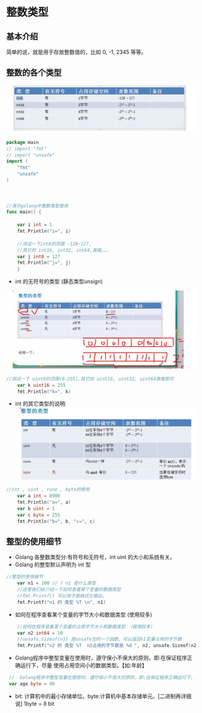 # 整数类型

## 基本介绍

  简单的说，就是用于存放整数值的，比如 0, -1, 2345 等等。
  
  
## 整数的各个类型

![](./1.jpg)

```go
package main
// import "fmt"
// import "unsafe"
import (
	"fmt"
	"unsafe"
)



//演示golang中整数类型使用
func main() {
	
	var i int = 1
	fmt.Println("i=", i)

	//测试一下int8的范围 -128~127,
	//其它的 int16, int32, int64,类推。。。
	var j int8 = 127
	fmt.Println("j=", j)
	}
```

- int 的无符号的类型 (静态类型unsign)

![](./3.jpg)
```go
//测试一下 uint8的范围(0-255),其它的 uint16, uint32, uint64类推即可
	var k uint16 = 255
	fmt.Println("k=", k)
```
- int 的其它类型的说明:
![](./6.jpg)
```go
//int , uint , rune , byte的使用
	var a int = 8900
	fmt.Println("a=", a)
	var b uint = 1
	var c byte = 255
	fmt.Println("b=", b, "c=", c)
```
## 整型的使用细节

- Golang 各整数类型分:有符号和无符号，int uint 的大小和系统有关。
- Golang 的整型默认声明为 int 型
```go
//整型的使用细节
	var n1 = 100 // ? n1 是什么类型
	//这里我们给介绍一下如何查看某个变量的数据类型
	//fmt.Printf() 可以用于做格式化输出。
	fmt.Printf("n1 的 类型 %T \n", n1)
```
- 如何在程序查看某个变量的字节大小和数据类型 (使用较多)
```go
	//如何在程序查看某个变量的占用字节大小和数据类型 （使用较多）
	var n2 int64 = 10
	//unsafe.Sizeof(n1) 是unsafe包的一个函数，可以返回n1变量占用的字节数
	fmt.Printf("n2 的 类型 %T  n2占用的字节数是 %d ", n2, unsafe.Sizeof(n2))

```
- Golang程序中整型变量在使用时，遵守保小不保大的原则，即:在保证程序正确运行下，尽量 使用占用空间小的数据类型。【如:年龄】
```go
 //  Golang程序中整型变量在使用时，遵守保小不保大的原则，即:在保证程序正确运行下，尽量 使用占用空间小的数据类型。【如:年龄】
 var age byte = 90
```
- bit: 计算机中的最小存储单位。byte:计算机中基本存储单元。[二进制再详细说] 1byte = 8 bit